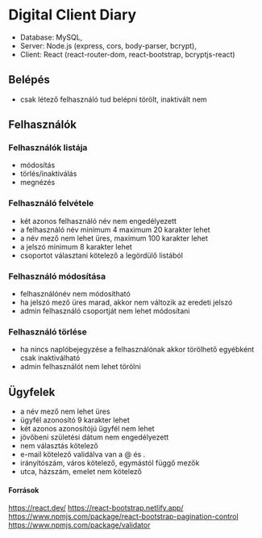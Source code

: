 # Digital Client Diary

- Database: MySQL,
- Server: Node.js (express, cors, body-parser, bcrypt),
- Client: React (react-router-dom, react-bootstrap, bcryptjs-react)

## Belépés
- csak létező felhasználó tud belépni törölt, inaktivált nem

## Felhasználók

### Felhasználók listája
- módosítás
- törlés/inaktiválás
- megnézés

### Felhasználó felvétele
- két azonos felhasználó név nem engedélyezett
- a felhasználó név minimum 4 maximum 20 karakter lehet
- a név mező nem lehet üres, maximum 100 karakter lehet
- a jelszó minimum 8 karakter lehet 
- csoportot választani kötelező a legördülő listából

### Felhasználó módosítása
- felhasználónév nem módosítható
- ha jelszó mező üres marad, akkor nem változik az eredeti jelszó
- admin felhasználó csoportját nem lehet módosítani 

### Felhasználó törlése
- ha nincs naplóbejegyzése a felhasználónak akkor törölhető egyébként csak inaktiválható
- admin felhasználót nem lehet törölni


## Ügyfelek
- a név mező nem lehet üres
- ügyfél azonosító 9 karakter lehet
- két azonos azonosítójú űgyfél nem lehet
- jövőbeni születési dátum nem engedélyezett
- nem választás kötelező
- e-mail kötelező validálva van a @ és .
- irányítószám, város kötelező, egymástól függő mezők
- utca, házszám, emelet nem kötelező

#### Források
https://react.dev/
https://react-bootstrap.netlify.app/
https://www.npmjs.com/package/react-bootstrap-pagination-control
https://www.npmjs.com/package/validator